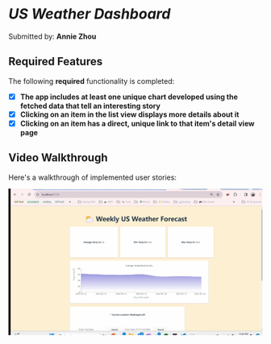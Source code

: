 # *US Weather Dashboard*

Submitted by: **Annie Zhou**

## Required Features

The following **required** functionality is completed:

- [x] **The app includes at least one unique chart developed using the fetched data that tell an interesting story**
- [x] **Clicking on an item in the list view displays more details about it**
- [x] **Clicking on an item has a direct, unique link to that item's detail view page**

## Video Walkthrough

Here's a walkthrough of implemented user stories:

<img src='./WEB102P6Demo.gif' title='Video Walkthrough' width='' alt='Video Walkthrough' />
